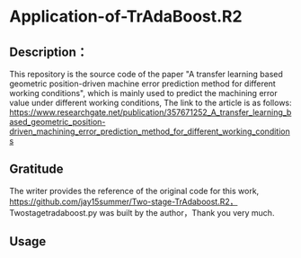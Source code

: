 # Application-of-TrAdaBoost.R2
## Description：
This repository is the source code of the paper "A transfer learning based geometric position-driven machine error prediction method for different working conditions", which is mainly used to predict the machining error value under different working conditions,
The link to the article is as follows: https://www.researchgate.net/publication/357671252_A_transfer_learning_based_geometric_position-driven_machining_error_prediction_method_for_different_working_conditions
## Gratitude
The writer provides the reference of the original code for this work, https://github.com/jay15summer/Two-stage-TrAdaboost.R2，
Twostagetradaboost.py was built by the author，Thank you very much.

## Usage
